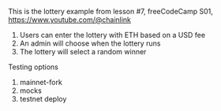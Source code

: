 This is the lottery example from lesson #7, freeCodeCamp S01, https://www.youtube.com/@chainlink

1.  Users can enter the lottery with ETH based on a USD fee
2.  An admin will choose when the lottery runs
3.  The lottery will select a random winner


Testing options

1.  mainnet-fork
2.  mocks
3.  testnet deploy